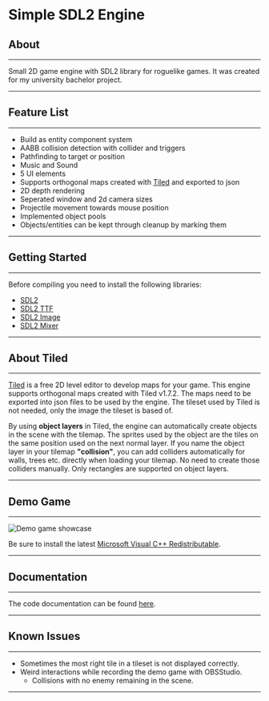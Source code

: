 # Simple SDL2 Engine
## About
---
Small 2D game engine with SDL2 library for roguelike games. It was created for my university bachelor project.

---
## Feature List
---
- Build as entity component system
- AABB collision detection with collider and triggers
- Pathfinding to target or position
- Music and Sound
- 5 UI elements
- Supports orthogonal maps created with [Tiled](https://www.mapeditor.org/) and exported to json
- 2D depth rendering
- Seperated window and 2d camera sizes
- Projectile movement towards mouse position
- Implemented object pools
- Objects/entities can be kept through cleanup by marking them


---
## Getting Started
---
Before compiling you need to install the following libraries:
- [SDL2](https://www.libsdl.org/)
- [SDL2 TTF](https://github.com/libsdl-org/SDL_ttf)
- [SDL2 Image](https://www.libsdl.org/projects/SDL_image/)
- [SDL2 Mixer](https://www.libsdl.org/projects/SDL_mixer/)


---
## About Tiled
---
[Tiled](https://www.mapeditor.org/) is a free 2D level editor to develop maps for your game. This engine supports orthogonal maps created with Tiled v1.7.2. The maps need to be exported into json files to be used by the engine. The tileset used by Tiled is not needed, only the image the tileset is based of.

By using **object layers** in Tiled, the engine can automatically create objects in the scene with the tilemap. The sprites used by the object are the tiles on the same position used on the next normal layer. If you name the object layer in your tilemap **"collision"**, you can add colliders automatically for walls, trees etc. directly when loading your tilemap. No need to create those colliders manually.
Only rectangles are supported on object layers.

---
## Demo Game
---
![Demo game showcase](https://github.com/JGeicke/sdl-game-engine/blob/main/demo/assets/demogame_showcase.gif?raw=true)


Be sure to install the latest [Microsoft Visual C++ Redistributable](https://docs.microsoft.com/en-us/cpp/windows/latest-supported-vc-redist?view=msvc-170).

---
## Documentation
---
The code documentation can be found [here](https://jgeicke.github.io/sdl-game-engine/).

---

## Known Issues
---
- Sometimes the most right tile in a tileset is not displayed correctly.
- Weird interactions while recording the demo game with OBSStudio. 
    - Collisions with no enemy remaining in the scene.

---
